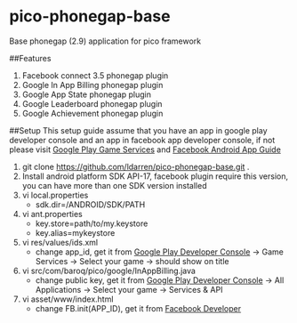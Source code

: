 pico-phonegap-base
==================

Base phonegap (2.9) application for pico framework

##Features
1. Facebook connect 3.5 phonegap plugin
2. Google In App Billing phonegap plugin
3. Google App State phonegap plugin
4. Google Leaderboard phonegap plugin
5. Google Achievement phonegap plugin

##Setup
This setup guide assume that you have an app in google play developer console and an app in facebook app developer console, if not please visit [Google Play Game Services](https://developers.google.com/games/services/console/enabling) and [Facebook Android App Guide](https://developers.facebook.com/docs/android/getting-started/)

1. git clone https://github.com/ldarren/pico-phonegap-base.git .
2. Install android platform SDK API-17, facebook plugin require this version, you can have more than one SDK version installed
3. vi local.properties
    * sdk.dir=/ANDROID/SDK/PATH
4. vi ant.properties
    * key.store=path/to/my.keystore
    * key.alias=mykeystore
5. vi res/values/ids.xml
    * change app_id, get it from [Google Play Developer Console](https://play.google.com) -> Game Services -> Select your game -> should show on title
6. vi src/com/baroq/pico/google/InAppBilling.java
    * change public key, get it from [Google Play Developer Console](https://play.google.com) -> All Applications -> Select your game -> Services & API
7. vi asset/www/index.html
    * change FB.init(APP_ID), get it from [Facebook Developer](https://developers.facebook.com)
